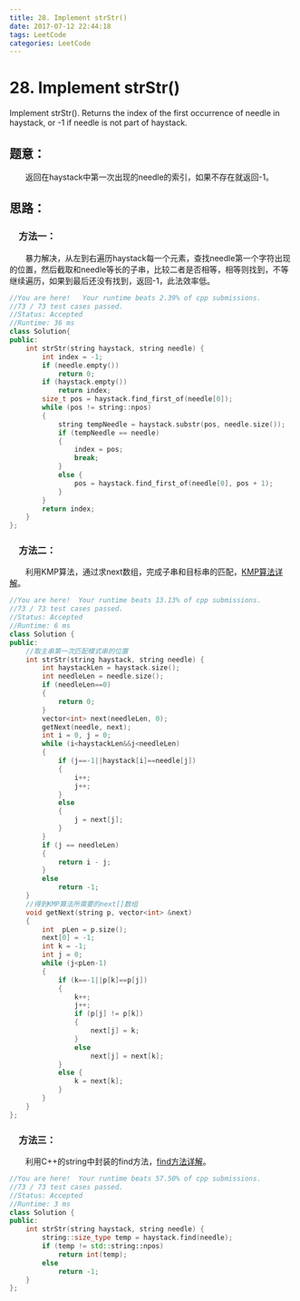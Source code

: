 ```yaml
---
title: 28. Implement strStr()
date: 2017-07-12 22:44:18
tags: LeetCode
categories: LeetCode
---
```


# 28. Implement strStr()

Implement strStr().
Returns the index of the first occurrence of needle in haystack, or -1 if needle is not part of haystack.

## 题意：

　　返回在haystack中第一次出现的needle的索引，如果不存在就返回-1。

<!--more-->

## 思路：

### 　方法一：

　　暴力解决，从左到右遍历haystack每一个元素，查找needle第一个字符出现的位置，然后截取和needle等长的子串，比较二者是否相等，相等则找到，不等继续遍历，如果到最后还没有找到，返回-1，此法效率低。

```c++
//You are here!   Your runtime beats 2.39% of cpp submissions.
//73 / 73 test cases passed.
//Status: Accepted
//Runtime: 36 ms
class Solution{
public:
	int strStr(string haystack, string needle) {
		int index = -1;
		if (needle.empty())
			return 0;
		if (haystack.empty())
			return index;
		size_t pos = haystack.find_first_of(needle[0]);
		while (pos != string::npos)
		{
			string tempNeedle = haystack.substr(pos, needle.size());
			if (tempNeedle == needle)
			{
				index = pos;
				break;
			}
			else {
				pos = haystack.find_first_of(needle[0], pos + 1);
			}
		}
		return index;
	}
};
```

### 　方法二：

　　利用KMP算法，通过求next数组，完成子串和目标串的匹配，[KMP算法详解](http://blog.csdn.net/v_july_v/article/details/7041827)。

```c++
//You are here!  Your runtime beats 13.13% of cpp submissions.
//73 / 73 test cases passed.
//Status: Accepted
//Runtime: 6 ms
class Solution {
public:
	//取主串第一次匹配模式串的位置
	int strStr(string haystack, string needle) {
		int haystackLen = haystack.size();
		int needleLen = needle.size();
		if (needleLen==0)
		{
			return 0;
		}
		vector<int> next(needleLen, 0);
		getNext(needle, next);
		int i = 0, j = 0;
		while (i<haystackLen&&j<needleLen)
		{
			if (j==-1||haystack[i]==needle[j])
			{
				i++;
				j++;
			}
			else
			{
				j = next[j];
			}
		}
		if (j == needleLen)
		{
			return i - j;
		}
		else
			return -1;
	}
	//得到KMP算法所需要的next[]数组
	void getNext(string p, vector<int> &next)
	{
		int  pLen = p.size();
		next[0] = -1;
		int k = -1;
		int j = 0;
		while (j<pLen-1)
		{
			if (k==-1||p[k]==p[j])
			{
				k++;
				j++;
				if (p[j] != p[k])
				{
					next[j] = k;
				}
				else
					next[j] = next[k];
			}
			else {
				k = next[k];
			}
		}
	}
};
```

### 　方法三：

　　利用C++的string中封装的find方法，[find方法详解](http://www.cplusplus.com/reference/string/string/find/)。

```c++
//You are here!  Your runtime beats 57.50% of cpp submissions.
//73 / 73 test cases passed.
//Status: Accepted
//Runtime: 3 ms
class Solution {
public:
	int strStr(string haystack, string needle) {
		string::size_type temp = haystack.find(needle);
		if (temp != std::string::npos)
			return int(temp);
		else
			return -1;
	}
};
```


